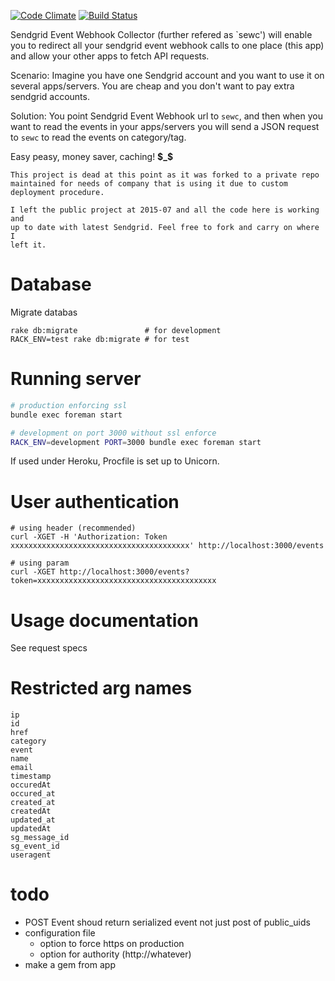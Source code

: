 [![Code Climate](https://codeclimate.com/github/equivalent/sendgrid_event_webhook_collector/badges/gpa.svg)](https://codeclimate.com/github/equivalent/sendgrid_event_webhook_collector)
[![Build Status](https://travis-ci.org/equivalent/sendgrid_event_webhook_collector.svg)](https://travis-ci.org/equivalent/sendgrid_event_webhook_collector)


Sendgrid Event Webhook Collector (further refered as `sewc') will enable
you to redirect all your sendgrid event webhook calls
to one place (this app) and allow your other apps to fetch API requests.

Scenario: Imagine you have one Sendgrid account and you want to use it on
several apps/servers. You are cheap and you don't want to pay extra sendgrid accounts.

Solution: You point Sendgrid Event Webhook
url to `sewc`, and then when you want to read the events in your
apps/servers you will send a JSON request to `sewc` to read the events
on category/tag.

Easy peasy, money saver, caching! **$_$**


```
This project is dead at this point as it was forked to a private repo
maintained for needs of company that is using it due to custom
deployment procedure.

I left the public project at 2015-07 and all the code here is working and
up to date with latest Sendgrid. Feel free to fork and carry on where I
left it.
```

# Database

Migrate databas

```
rake db:migrate               # for development
RACK_ENV=test rake db:migrate # for test
```

# Running server

```sh
# production enforcing ssl
bundle exec foreman start

# development on port 3000 without ssl enforce
RACK_ENV=development PORT=3000 bundle exec foreman start
```

If used under Heroku, Procfile is set up to Unicorn.

# User authentication

```
# using header (recommended)
curl -XGET -H 'Authorization: Token xxxxxxxxxxxxxxxxxxxxxxxxxxxxxxxxxxxxxxxx' http://localhost:3000/events

# using param
curl -XGET http://localhost:3000/events?token=xxxxxxxxxxxxxxxxxxxxxxxxxxxxxxxxxxxxxxxx
```

# Usage documentation

See request specs

# Restricted arg names

```
ip
id
href
category
event
name
email
timestamp
occuredAt
occured_at
created_at
createdAt
updated_at
updatedAt
sg_message_id
sg_event_id
useragent
```

# todo

* POST Event shoud return serialized event not just post of public_uids
* configuration file
  * option to force https on production
  * option for authority (http://whatever)
* make a gem from app
